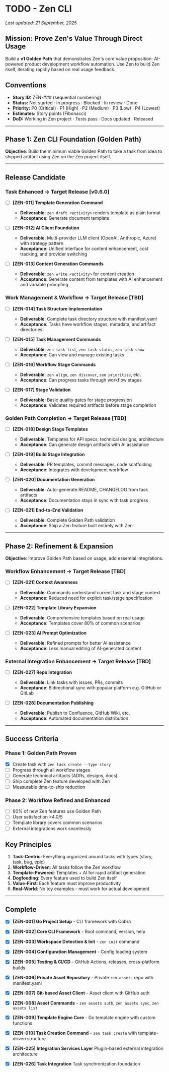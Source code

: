 # TODO - Zen CLI

_Last updated: 21 September, 2025_

## Mission: Prove Zen's Value Through Direct Usage

Build a **v1 Golden Path** that demonstrates Zen's core value proposition: AI-powered product development workflow automation. Use Zen to build Zen itself, iterating rapidly based on real usage feedback.

## Conventions

- **Story ID:** ZEN-### (sequential numbering)
- **Status:** Not started · In progress · Blocked · In review · Done
- **Priority:** P0 (Critical) · P1 (High) · P2 (Medium) · P3 (Low) · P4 (Lowest)
- **Estimates:** Story points (Fibonacci)
- **DoD:** Working in Zen project · Tests pass · Docs updated · Released

---

## Phase 1: Zen CLI Foundation (Golden Path)

**Objective**: Build the minimum viable Golden Path to take a task from idea to shipped artifact using Zen on the Zen project itself.

---

## Release Candidate

### **Task Enhanced** → Target Release [v0.6.0]

- [ ] **[ZEN-011] Template Generation Command**
  - **Deliverable**: `zen draft <activity>` renders template as plain format
  - **Acceptance**: Generate document template

- [ ] **[ZEN-012] AI Client Foundation**
  - **Deliverable**: Multi-provider LLM client (OpenAI, Anthropic, Azure) with strategy pattern
  - **Acceptance**: Unified interface for content enhancement, cost tracking, and provider switching

- [ ] **[ZEN-013] Content Generation Commands**
  - **Deliverable**: `zen write <activity>` for content creation
  - **Acceptance**: Generate content from templates with AI enhancement and variable prompting

### **Work Management & Workflow** → Target Release [TBD]

- [ ] **[ZEN-014] Task Structure Implementation**
  - **Deliverable**: Complete task directory structure with manifest.yaml
  - **Acceptance**: Tasks have workflow stages, metadata, and artifact directories

- [ ] **[ZEN-015] Task Management Commands**
  - **Deliverable**: `zen task list`, `zen task status`, `zen task show`
  - **Acceptance**: Can view and manage existing tasks

- [ ] **[ZEN-016] Workflow Stage Commands**
  - **Deliverable**: `zen align`, `zen discover`, `zen prioritize`, etc.
  - **Acceptance**: Can progress tasks through workflow stages

- [ ] **[ZEN-017] Stage Validation**
  - **Deliverable**: Basic quality gates for stage progression
  - **Acceptance**: Validates required artifacts before stage completion

### **Golden Path Completion** → Target Release [TBD]

- [ ] **[ZEN-018] Design Stage Templates**
  - **Deliverable**: Templates for API specs, technical designs, architecture
  - **Acceptance**: Can generate design artifacts with AI assistance

- [ ] **[ZEN-019] Build Stage Integration**
  - **Deliverable**: PR templates, commit messages, code scaffolding
  - **Acceptance**: Integrates with development workflow

- [ ] **[ZEN-020] Documentation Generation**
  - **Deliverable**: Auto-generate README, CHANGELOG from task artifacts
  - **Acceptance**: Documentation stays in sync with task progress

- [ ] **[ZEN-021] End-to-End Validation**
  - **Deliverable**: Complete Golden Path validation
  - **Acceptance**: Ship a Zen feature built entirely with Zen

---

## Phase 2: Refinement & Expansion

**Objective**: Improve Golden Path based on usage, add essential integrations.

### **Workflow Enhancement** → Target Release [TBD]

- [ ] **[ZEN-021] Context Awareness**
  - **Deliverable**: Commands understand current task and stage context
  - **Acceptance**: Reduced need for explicit task/stage specification

- [ ] **[ZEN-022] Template Library Expansion**
  - **Deliverable**: Comprehensive templates based on real usage
  - **Acceptance**: Templates cover 80% of common scenarios

- [ ] **[ZEN-023] AI Prompt Optimization**
  - **Deliverable**: Refined prompts for better AI assistance
  - **Acceptance**: Less manual editing of AI-generated content

### **External Integration Enhancement** → Target Release [TBD]

- [ ] **[ZEN-027] Repo Integration**
  - **Deliverable**: Link tasks with issues, PRs, commits
  - **Acceptance**: Bidirectional sync with popular platform e.g. GitHub or GitLab

- [ ] **[ZEN-028] Documentation Publishing**
  - **Deliverable**: Publish to Confluence, GitHub Wiki, etc.
  - **Acceptance**: Automated documentation distribution

---

## Success Criteria

### Phase 1: Golden Path Proven
- [x] Create task with `zen task create --type story`
- [ ] Progress through all workflow stages
- [ ] Generate technical artifacts (ADRs, designs, docs)
- [ ] Ship complete Zen feature developed with Zen
- [ ] Measurable time-to-ship reduction

### Phase 2: Workflow Refined and Enhanced  
- [ ] 80% of new Zen features use Golden Path
- [ ] User satisfaction >4.0/5
- [ ] Template library covers common scenarios
- [ ] External integrations work seamlessly

## Key Principles

1. **Task-Centric**: Everything organized around tasks with types (story, task, bug, epic)
2. **Workflow-Driven**: All tasks follow the Zen workflow
3. **Template-Powered**: Templates + AI for rapid artifact generation
4. **Dogfooding**: Every feature used to build Zen itself
5. **Value-First**: Each feature must improve productivity
6. **Real-World**: No toy examples - must work for actual development

---

## Complete
- [x] **[ZEN-001] Go Project Setup** - CLI framework with Cobra
- [x] **[ZEN-002] Core CLI Framework** - Root command, version, help
- [x] **[ZEN-003] Workspace Detection & Init** - `zen init` command
- [x] **[ZEN-004] Configuration Management** - Config loading system
- [x] **[ZEN-005] Testing & CI/CD** - GitHub Actions, releases, cross-platform builds

- [x] **[ZEN-006] Private Asset Repository** - Private `zen-assets` repo with manifest.yaml
- [x] **[ZEN-007] Git-based Asset Client** - Asset client with GitHub auth
- [x] **[ZEN-008] Asset Commands** - `zen assets auth`, `zen assets sync`, `zen assets list`

- [x] **[ZEN-009] Template Engine Core** - Go template engine with custom functions
- [x] **[ZEN-010] Task Creation Command** - `zen task create` with template-driven structure.

- [x] **[ZEN-025] Integration Services Layer** Plugin-based external integration architecture
- [x] **[ZEN-026] Task Integration** Task synchronization foundation
